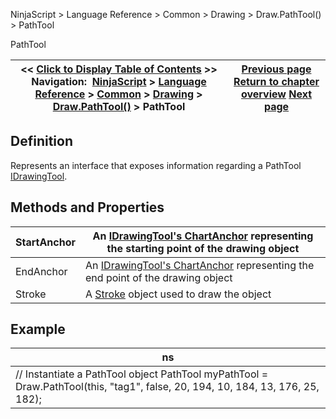 ﻿
NinjaScript \> Language Reference \> Common \> Drawing \> Draw.PathTool() \> PathTool

PathTool

| \<\< [Click to Display Table of Contents](pathtool.md) \>\> **Navigation:**     [NinjaScript](ninjascript.md) \> [Language Reference](language_reference_wip.md) \> [Common](common.md) \> [Drawing](drawing.md) \> [Draw.PathTool()](draw_pathtool().md) \> PathTool | [Previous page](draw_pathtool().md) [Return to chapter overview](draw_pathtool().md) [Next page](draw_polygon.md) |
| --- | --- |
## Definition
Represents an interface that exposes information regarding a PathTool [IDrawingTool](idrawingtool.md).
 
## Methods and Properties

| StartAnchor | An [IDrawingTool's ChartAnchor](idrawingtool.htm#chartanchor) representing the starting point of the drawing object |
| --- | --- |
| EndAnchor | An [IDrawingTool's ChartAnchor](idrawingtool.htm#chartanchor) representing the end point of the drawing object |
| Stroke | A [Stroke](stroke_class.md) object used to draw the object |
## 
## 
## Example

| ns |
| --- |
| // Instantiate a PathTool object PathTool myPathTool \= Draw.PathTool(this, "tag1", false, 20, 194, 10, 184, 13, 176, 25, 182); |
